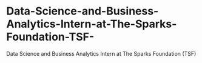 # Data-Science-and-Business-Analytics-Intern-at-The-Sparks-Foundation-TSF-
Data Science and Business Analytics Intern at The Sparks Foundation (TSF)
